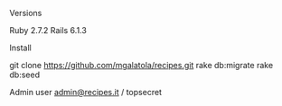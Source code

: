 Versions

Ruby 2.7.2
Rails 6.1.3

Install

git clone https://github.com/mgalatola/recipes.git
rake db:migrate
rake db:seed

Admin user
admin@recipes.it / topsecret